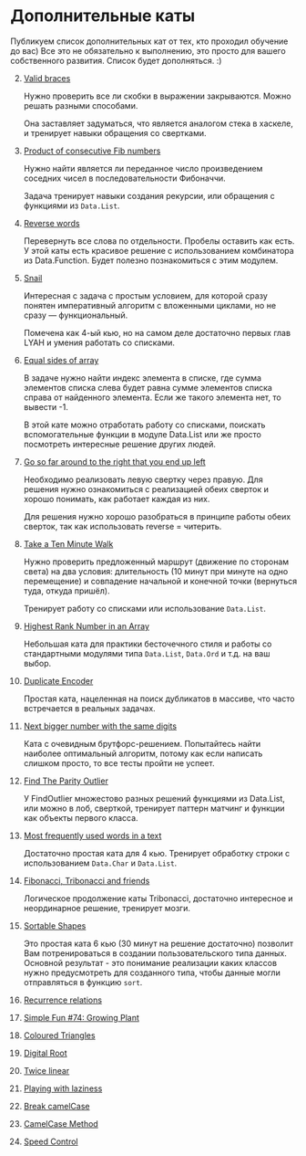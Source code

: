 # Дополнительные каты


Публикуем список дополнительных кат от тех, кто проходил обучение до вас) Все
это не обязательно к выполнению, это просто для вашего собственного развития.
Список будет дополняться. :)

2. [Valid braces](https://www.codewars.com/kata/5277c8a221e209d3f6000b56)

   Нужно проверить все ли скобки в выражении закрываются. Можно решать разными
   способами.

   Она заставляет задуматься, что является аналогом стека в хаскеле, и
   тренирует навыки обращения со свертками.

3. [Product of consecutive Fib numbers](https://www.codewars.com/kata/5541f58a944b85ce6d00006a)

   Нужно найти является ли переданное число произведением соседних чисел в
   последовательности Фибоначчи.

   Задача тренирует навыки создания рекурсии, или обращения с функциями из
   `Data.List`.

4. [Reverse words](https://www.codewars.com/kata/reverse-words)

   Перевернуть все слова по отдельности. Пробелы оставить как есть. У этой
   каты есть красивое решение с использованием комбинатора из Data.Function.
   Будет полезно познакомиться с этим модулем.

5. [Snail](https://www.codewars.com/kata/snail/haskell)

   Интересная с задача с простым условием, для которой сразу понятен
   императивный алгоритм с вложенными циклами, но не сразу — функциональный.

   Помечена как 4-ый кью, но на самом деле достаточно первых глав LYAH и
   умения работать со списками.

6. [Equal sides of array](https://www.codewars.com/kata/equal-sides-of-an-array/train/haskell)

   В задаче нужно найти индекс элемента в списке, где сумма элементов списка
   слева будет равна сумме элементов списка справа от найденного элемента.
   Если же такого элемента нет, то вывести -1.

   В этой кате можно отработать работу со списками, поискать вспомогательные
   функции в модуле Data.List или же просто посмотреть интересные решение
   других людей.

7. [Go so far around to the right that you end up left](https://www.codewars.com/kata/5424e78460d77749f2000279)

   Необходимо реализовать левую свертку через правую. Для решения нужно
   ознакомиться с реализацией обеих сверток и хорошо понимать, как работает
   каждая из них.

   Для решения нужно хорошо разобраться в принципе работы обеих сверток, так
   как использовать reverse = читерить.

8. [Take a Ten Minute Walk](https://www.codewars.com/kata/54da539698b8a2ad76000228)

   Нужно проверить предложенный маршрут (движение по сторонам света) на два
   условия: длительность (10 минут при минуте на одно перемещение) и
   совпадение начальной и конечной точки (вернуться туда, откуда пришёл).

   Тренирует работу со списками или использование `Data.List`.

9. [Highest Rank Number in an Array](https://www.codewars.com/kata/5420fc9bb5b2c7fd57000004/haskell)

   Небольшая ката для практики бесточечного стиля и работы со стандартными
   модулями типа `Data.List`, `Data.Ord` и т.д. на ваш выбор.

10. [Duplicate Encoder](https://www.codewars.com/kata/54b42f9314d9229fd6000d9c)

    Простая ката, нацеленная на поиск дубликатов в массиве, что часто
    встречается в реальных задачах.

11. [Next bigger number with the same digits](https://www.codewars.com/kata/55983863da40caa2c900004e)

    Ката с очевидным брутфорс-решением. Попытайтесь найти наиболее оптимальный
    алгоритм, потому как если написать слишком просто, то все тесты пройти не
    успеет.

12. [Find The Parity Outlier](https://www.codewars.com/kata/5526fc09a1bbd946250002dc/haskell)

    У FindOutlier множестово разных решений функциями из Data.List, или можно
    в лоб, сверткой, тренирует паттерн матчинг и функции как объекты первого
    класса.

13. [Most frequently used words in a text](https://www.codewars.com/kata/51e056fe544cf36c410000fb/haskell)

    Достаточно простая ката для 4 кью. Тренирует обработку строки с
    использованием `Data.Char` и `Data.List`.

14. [Fibonacci, Tribonacci and friends](https://www.codewars.com/kata/556e0fccc392c527f20000c5/haskell)

    Логическое продолжение каты Tribonacci, достаточно интересное и
    неординарное решение, тренирует мозги.

15. [Sortable Shapes](https://www.codewars.com/kata/586669a8442e3fc307000048)

    Это простая ката 6 кью (30 минут на решение достаточно) позволит Вам
    потренироваться в создании пользовательского типа данных. Основной
    результат - это понимание реализации каких классов нужно предусмотреть для
    созданного типа, чтобы данные могли отправляться в функцию `sort`.

16. [Recurrence relations](https://www.codewars.com/kata/recurrence-relations/haskell)

17. [Simple Fun #74: Growing Plant](https://www.codewars.com/kata/58941fec8afa3618c9000184)

18. [Coloured Triangles](https://www.codewars.com/kata/coloured-triangles)

19. [Digital Root](https://www.codewars.com/kata/541c8630095125aba6000c00)

20. [Twice linear](https://www.codewars.com/kata/5672682212c8ecf83e000050/train/haskell)

21. [Playing with laziness](https://www.codewars.com/kata/5516b80d891547c9b50007fd/haskell)

22. [Break camelCase](https://www.codewars.com/kata/5208f99aee097e6552000148)

23. [CamelCase Method](https://www.codewars.com/kata/587731fda577b3d1b0001196)

24. [Speed Control](https://www.codewars.com/kata/speed-control/haskell)

